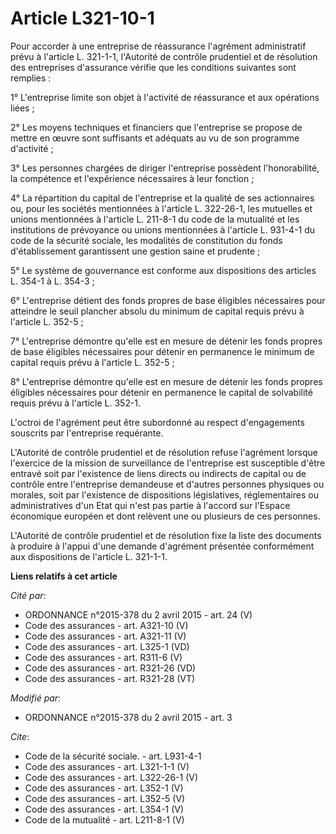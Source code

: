 # Article L321-10-1

Pour accorder à une entreprise de réassurance l'agrément administratif prévu à l'article L. 321-1-1, l'Autorité de contrôle
prudentiel et de résolution des entreprises d'assurance vérifie que les conditions suivantes sont remplies : 

1° L'entreprise limite son objet à l'activité de réassurance et aux opérations liées ; 

2° Les moyens techniques et financiers que l'entreprise se propose de mettre en œuvre sont suffisants et adéquats au vu de
son programme d'activité ; 

3° Les personnes chargées de diriger l'entreprise possèdent l'honorabilité, la compétence et l'expérience nécessaires à leur
fonction ; 

4° La répartition du capital de l'entreprise et la qualité de ses actionnaires ou, pour les sociétés mentionnées à l'article
L. 322-26-1, les mutuelles et unions mentionnées à l'article L. 211-8-1 du code de la mutualité et les institutions de
prévoyance ou unions mentionnées à l'article L. 931-4-1 du code de la sécurité sociale, les modalités de constitution du
fonds d'établissement garantissent une gestion saine et prudente ; 

5° Le système de gouvernance est conforme aux dispositions des articles L. 354-1 à L. 354-3 ; 

6° L'entreprise détient des fonds propres de base éligibles nécessaires pour atteindre le seuil plancher absolu du minimum de
capital requis prévu à l'article L. 352-5 ; 

7° L'entreprise démontre qu'elle est en mesure de détenir les fonds propres de base éligibles nécessaires pour détenir en
permanence le minimum de capital requis prévu à l'article L. 352-5 ; 

8° L'entreprise démontre qu'elle est en mesure de détenir les fonds propres éligibles nécessaires pour détenir en permanence
le capital de solvabilité requis prévu à l'article L. 352-1. 

L'octroi de l'agrément peut être subordonné au respect d'engagements souscrits par l'entreprise requérante. 

L'Autorité de contrôle prudentiel et de résolution refuse l'agrément lorsque l'exercice de la mission de surveillance de
l'entreprise est susceptible d'être entravé soit par l'existence de liens directs ou indirects de capital ou de contrôle
entre l'entreprise demandeuse et d'autres personnes physiques ou morales, soit par l'existence de dispositions législatives,
réglementaires ou administratives d'un Etat qui n'est pas partie à l'accord sur l'Espace économique européen et dont relèvent
une ou plusieurs de ces personnes. 

L'Autorité de contrôle prudentiel et de résolution fixe la liste des documents à produire à l'appui d'une demande d'agrément
présentée conformément aux dispositions de l'article L. 321-1-1.

**Liens relatifs à cet article**

_Cité par_:

  - ORDONNANCE n°2015-378 du 2 avril 2015 - art. 24 (V)
  - Code des assurances - art. A321-10 (V)
  - Code des assurances - art. A321-11 (V)
  - Code des assurances - art. L325-1 (VD)
  - Code des assurances - art. R311-6 (V)
  - Code des assurances - art. R321-26 (VD)
  - Code des assurances - art. R321-28 (VT)

_Modifié par_:

  - ORDONNANCE n°2015-378 du 2 avril 2015 - art. 3

_Cite_:

  - Code de la sécurité sociale. - art. L931-4-1
  - Code des assurances - art. L321-1-1 (V)
  - Code des assurances - art. L322-26-1 (V)
  - Code des assurances - art. L352-1 (V)
  - Code des assurances - art. L352-5 (V)
  - Code des assurances - art. L354-1 (V)
  - Code de la mutualité - art. L211-8-1 (V)
